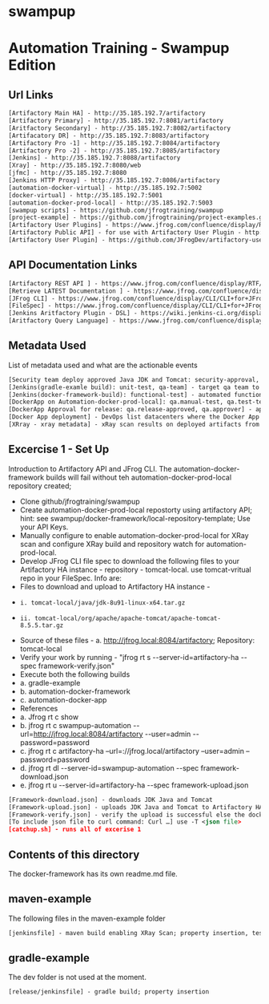 # swampup
Automation Training - Swampup Edition
=====================================

Url Links
-----
```XML
[Artifactory Main HA] - http://35.185.192.7/artifactory
[Artifactory Primary] - http://35.185.192.7:8081/artifactory
[Aritfactory Secondary] - http://35.185.192.7:8082/artifactory
[Artifacatory DR] - http://35.185.192.7:8083/artifactory
[Artifactory Pro -1] - http://35.185.192.7:8084/artifactory
[Artifactory Pro -2] - http://35.185.192.7:8085/artifactory
[Jenkins] - http://35.185.192.7:8088/artifactory
[Xray] - http://35.185.192.7:8080/web
[jfmc] - http://35.185.192.7:8080
[Jenkins HTTP Proxy] - http://35.185.192.7:8086/artifactory
[automation-docker-virtual] - http://35.185.192.7:5002
[docker-virtual] - http://35.185.192.7:5001
[automation-docker-prod-local] - http://35.185.192.7:5003
[swampup scripts] - https://github.com/jfrogtraining/swampup
[project-example] - https://github.com/jfrogtraining/project-examples.git branch swampup201
[Artifactory User Plugins] - https://www.jfrog.com/confluence/display/RTF/User+Plugins
[Artifactory Public API] - for use with Artifactory User Plugin - http://repo.jfrog.org/artifactory/oss-releases-local/org/artifactory/artifactory-papi/%5BRELEASE%5D/artifactory-papi-%5BRELEASE%5D-javadoc.jar!/index.html
[Artifactory User Plugin] - https://github.com/JFrogDev/artifactory-user-plugins
```

API Documentation Links
-----------------------

```XML
[Artifactory REST API ] - https://www.jfrog.com/confluence/display/RTF/Artifactory+REST+API also on Artifactory 5.x dashboard
[Retrieve LATEST Documentation ] - https://www.jfrog.com/confluence/display/RTF/Artifactory+REST+API#ArtifactoryRESTAPI-RetrieveLatestArtifact
[JFrog CLI] - https://www.jfrog.com/confluence/display/CLI/CLI+for+JFrog+Artifactory
[FileSpec] - https://www.jfrog.com/confluence/display/CLI/CLI+for+JFrog+Artifactory#CLIforJFrogArtifactory-UsingFileSpecs
[Jenkins Aritfactory Plugin - DSL] - https://wiki.jenkins-ci.org/display/JENKINS/Artifactory+-+Working+With+the+Pipeline+Jenkins+Plugin
[Aritfactory Query Language] - https://www.jfrog.com/confluence/display/RTF/Artifactory+Query+Language
```

Metadata Used
-------------
List of metadata used and what are the actionable events
```XML
[Security team deploy approved Java JDK and Tomcat: security-approval, approver] - security approvals for downloded packaes.
[Jenkins(gradle-examle build): unit-test, qa-team] - target qa team to perform tests; QA takes build if unit-test passes
[Jenkins(docker-framework-build): functional-test] - automated functional test pass, QA team to start testing
[DockerApp on Automation-docker-prod-local]: qa.manual-test, qa.test-team, qa.jira-tickets] - qa team tesing status and Jira tickets for failed test cases.
[DockerApp Approval for release: qa.release-approved, qa.approver] - approval for devops to deploy to production
[Docker App deployment] - DevOps list datacenters where the Docker App has been deployed.
[XRray - xray metadata] - xRay scan results on deployed artifacts from Jenkins to Artifactory
```

Excercise 1  - Set Up
---------------------
Introduction to Artifactory API and JFrog CLI.  The automation-docker-framework builds will fail without teh automation-docker-prod-local repository created;

- Clone github/jfrogtraining/swampup
- Create automation-docker-prod-local repostorty using artifactory API; hint: see swampup/docker-framework/local-repository-template; Use your API Keys.
- Manually configure to enable automation-docker-prod-local for XRay scan and configure XRay build and repository watch for automation-prod-local.
- Develop JFrog CLI file spec to download the following files to your Artifactory HA instance - repository - tomcat-local.  use tomcat-vritual repo in your FileSpec.  Info are:
-   Files to download and upload to Artifactory HA instance -
-     i. tomcat-local/java/jdk-8u91-linux-x64.tar.gz
-     ii. tomcat-local/org/apache/apache-tomcat/apache-tomcat-8.5.5.tar.gz
-   Source of these files - a.	http://jfrog.local:8084/artifactory; Repository: tomcat-local
- Verify your work by running - "jfrog rt s --server-id=artifactory-ha --spec framework-verify.json"
- Execute both the following builds
-   a. gradle-example
-   b. automation-docker-framework
-   c. automation-docker-app
- References
-   a. Jfrog rt c show
-   b. jfrog rt c swampup-automation --url=http://jfrog.local:8084/artifactory --user=admin --password=password
-   c. jfrog rt c artifactory-ha –url=://jfrog.local/artifactory –user=admin –password=password
-   d. jfrog rt dl --server-id=swampup-automation --spec framework-download.json
-   e. jfrog rt u --server-id=artifactory-ha --spec framework-upload.json

```XML
[Framework-download.json] - downloads JDK Java and Tomcat
[Framework-upload.json] - uploads JDK Java and Tomcat to Artifactory HA instance
[Framework-verify.json] - verify the upload is successful else the docker builds will fail.
[To include json file to curl command: Curl …] use -T <json file>
[catchup.sh] - runs all of excerise 1
```

Contents of this directory
--------------------------
The docker-framework has its own readme.md file.

maven-example
-------------
The following files in the maven-example folder

```XML
[jenkinsfile] - maven build enabling XRay Scan; property insertion, test cases results
```

gradle-example
--------------
The dev folder is not used at the moment.

```XML
[release/jenkinsfile] - gradle build; property insertion
```
